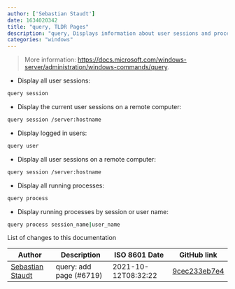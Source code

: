 ```yaml
---
author: ['Sebastian Staudt']
date: 1634020342
title: "query, TLDR Pages"
description: "query, Displays information about user sessions and process."
categories: "windows"
---
```

> More information: <https://docs.microsoft.com/windows-server/administration/windows-commands/query>.

- Display all user sessions:

```bash
query session
```

- Display the current user sessions on a remote computer:

```bash
query session /server:hostname
```

- Display logged in users:

```bash
query user
```

- Display all user sessions on a remote computer:

```bash
query session /server:hostname
```

- Display all running processes:

```bash
query process
```

- Display running processes by session or user name:

```bash
query process session_name|user_name
```
List of changes to this documentation


Author | Description | ISO 8601 Date | GitHub link
------|-----|-----|-----
[Sebastian Staudt](mailto:koraktor@gmail.com) | query: add page (#6719) | 2021-10-12T08:32:22 | [9cec233eb7e4](https://github.com/tldr-pages/tldr/commit/9cec233eb7e4b745bbf4b38f52e3f9e82b89254d)

